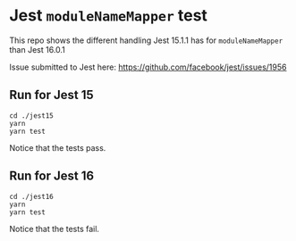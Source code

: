 # Jest `moduleNameMapper` test

This repo shows the different handling Jest 15.1.1 has for `moduleNameMapper` than Jest 16.0.1

Issue submitted to Jest here: https://github.com/facebook/jest/issues/1956

## Run for Jest 15

```
cd ./jest15
yarn
yarn test
```

Notice that the tests pass.

## Run for Jest 16

```
cd ./jest16
yarn
yarn test
```

Notice that the tests fail.

